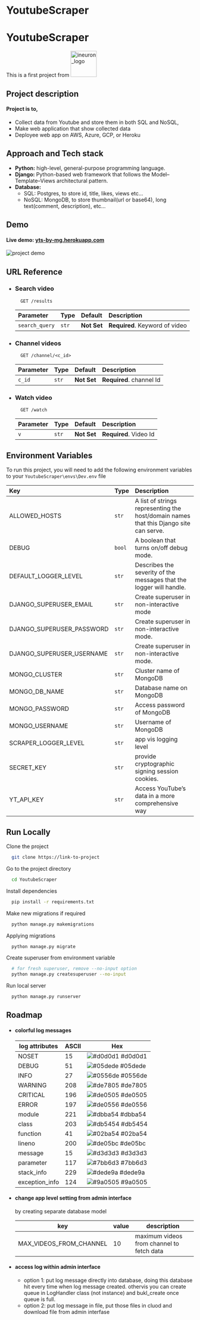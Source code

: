 # YoutubeScraper
<style>
img[alt=ineuron_logo] { 
    width: 70px;
    margin-bottom: -6px;
}
</style>


# YoutubeScraper

This is a first project from [![ineuron_logo](https://ineuron.ai/images/ineuron-logo-white.png)](https://ineuron.ai/)


## Project description

#### Project is to, 

  - Collect data from Youtube and store them in both SQL and NoSQL,
  - Make web application that show collected data
  - Deployee web app on AWS, Azure, GCP, or Heroku


## Approach and Tech stack

  - **Python:** high-level, general-purpose programming language.
  - **Django:** Python-based web framework that follows the Model–Template–Views architectural pattern.
  - **Database:** 
    - SQL: Postgres, to store id, title, likes, views etc...
    - NoSQL: MongoDB, to store thumbnail(url or base64), long text(comment, description), etc...

## Demo

#### Live demo: [yts-by-mg.herokuapp.com](https://yts-by-mg.herokuapp.com/)

![project demo](https://github.com/MeetGundaniya/YoutubeScraper/blob/main/assets/media/demo.gif)

## URL Reference

- ### Search video
  ```http
    GET /results
  ```
  | Parameter      | Type     | Default     | Description                |
  | :------------- | :------- | :---------- | :------------------------- |
  | `search_query` | `str`    | **Not Set** | **Required**. Keyword of video |

- ### Channel videos
  ```http
    GET /channel/<c_id>
  ```
  | Parameter      | Type     | Default     | Description                |
  | :------------- | :------- | :---------- | :------------------------- |
  | `c_id`         | `str`    | **Not Set** | **Required**. channel Id |

- ### Watch video
  ```http
    GET /watch
  ```
  | Parameter      | Type     | Default     | Description                |
  | :------------- | :------- | :---------- | :------------------------- |
  | `v`            | `str`    | **Not Set** | **Required**. Video Id |



## Environment Variables

To run this project, you will need to add the following environment variables to your `YoutubeScraper\envs\Dev.env` file

| Key                       | Type     | Description         |
| :------------------------ | :------- | :------------------ |
| ALLOWED_HOSTS             | `str`    | A list of strings representing the host/domain names that this Django site can serve. |
| DEBUG                     | `bool`   | A boolean that turns on/off debug mode. |
| DEFAULT_LOGGER_LEVEL      | `str`    | Describes the severity of the messages that the logger will handle. |
| DJANGO_SUPERUSER_EMAIL    | `str`    | Create superuser in non-interactive mode |
| DJANGO_SUPERUSER_PASSWORD | `str`    | Create superuser in non-interactive mode. |
| DJANGO_SUPERUSER_USERNAME | `str`    | Create superuser in non-interactive mode. |
| MONGO_CLUSTER             | `str`    | Cluster name of MongoDB |
| MONGO_DB_NAME             | `str`    | Database name on MongoDB |
| MONGO_PASSWORD            | `str`    | Access password of MongoDB |
| MONGO_USERNAME            | `str`    | Username of MongoDB |
| SCRAPER_LOGGER_LEVEL      | `str`    | app vis logging level |
| SECRET_KEY                | `str`    | provide cryptographic signing session cookies. |
| YT_API_KEY                | `str`    | Access YouTube’s data in a more comprehensive way |



## Run Locally

Clone the project

```bash
  git clone https://link-to-project
```

Go to the project directory

```bash
  cd YoutubeScraper
```

Install dependencies

```bash
  pip install -r requirements.txt
```

Make new migrations if required

```bash
  python manage.py makemigrations
```

Applying migrations

```bash
  python manage.py migrate
```

Create superuser from environment variable

```bash
  # for fresh superuser, remove --no-input option
  python manage.py createsuperuser --no-input
```

Run local server

```bash
  python manage.py runserver
```


## Roadmap

- #### colorful log messages

    | log attributes | ASCII | Hex                                                                |
    | -------------- | ----- | ------------------------------------------------------------------ |
    | NOSET          |  15   | ![#d0d0d1](https://via.placeholder.com/10/d0d0d1?text=+) #d0d0d1 |
    | DEBUG          |  51   | ![#05dede](https://via.placeholder.com/10/05dede?text=+) #05dede |
    | INFO           |  27   | ![#0556de](https://via.placeholder.com/10/0556de?text=+) #0556de |
    | WARNING        |  208  | ![#de7805](https://via.placeholder.com/10/de7805?text=+) #de7805 |
    | CRITICAL       |  196  | ![#de0505](https://via.placeholder.com/10/de0505?text=+) #de0505 |
    | ERROR          |  197  | ![#de0556](https://via.placeholder.com/10/de0556?text=+) #de0556 |
    | module         |  221  | ![#dbba54](https://via.placeholder.com/10/dbba54?text=+) #dbba54 |
    | class          |  203  | ![#db5454](https://via.placeholder.com/10/db5454?text=+) #db5454 |
    | function       |  41   | ![#02ba54](https://via.placeholder.com/10/02ba54?text=+) #02ba54 |
    | lineno         |  200  | ![#de05bc](https://via.placeholder.com/10/de05bc?text=+) #de05bc |
    | message        |  15   | ![#d3d3d3](https://via.placeholder.com/10/d3d3d3?text=+) #d3d3d3 |
    | parameter      |  117  | ![#7bb6d3](https://via.placeholder.com/10/7bb6d3?text=+) #7bb6d3 |
    | stack_info     |  229  | ![#dede9a](https://via.placeholder.com/10/dede9a?text=+) #dede9a |
    | exception_info |  124  | ![#9a0505](https://via.placeholder.com/10/9a0505?text=+) #9a0505 |



- #### change app level setting from admin interface
  by creating separate database model 

  | key | value | description |
  | --- | ----- | ----------- |
  |	MAX_VIDEOS_FROM_CHANNEL |	10 | maximum videos from channel to fetch data |




- #### access log within admin interface
  - option 1: put log message directly into database, doing this database hit every time when log message created. othervis you can create queue in LogHandler class (not instance) and bukl_create once queue is full.
  - option 2: put log message in file, put those files in cluod and download file from admin interfase




<!-- ## Project tree -->

<!-- ```
YoutubeScraper
|
|  .gitignore
|  loggger.log
|  manage.py
|  Procfile
|  README.md
|  requirements.txt
|  runtime.txt
|
+----------------------------------------------------------------------assets
|                                                                      +--media
+----------------------------------------backend                       |    .gitkeep
|                                        |  __init__.py                |
+-----------------------envs             |  asgi.py                    \--staticfiles
|                         Dev.env        |  urls.py                    +--admin
\--multiapps              Prod1.env      |  wsgi.py                    |  +--css
   +--core                                  |                          |  |  |  autocomplete.css
   |  |  __init__.py                        \--settings                |  |  |  base.css
   |  |  apps.py                                 __init__.py           |  |  |  changelists.css
   |  |  models.py                               _base.py              |  |  |  dark_mode.css
   |  |  signals.py                              local.py              |  |  |  dashboard.css
   |  |  tests.py                                log_formatter.py      |  |  |  fonts.css
   |  |                                          prod.py               |  |  |  forms.css
   |  +--admin                                                         |  |  |  login.css
   |  |    __init__.py                                                 |  |  |  nav_sidebar.css
   |  |    _actions.py                                                 |  |  |  responsive.css
   |  |    _admin.py                                                   |  |  |  responsive_rtl.css
   |  |                                                                |  |  |  rtl.css
   |  +--fixtures                                                      |  |  |  widgets.css
   |  |    db_backup_setting.json                                      |  |  |
   |  |                                                                |  |  \--vendor
   |  +--helpers                                                       |  |     \--select2
   |  |    __init__.py                                                 |  |          LICENSE-SELECT2.md
   |  |    utils.py                                                    |  |          select2.css
   |  |                                                                |  |          select2.min.css
   |  \--migrations                                                    |  |
   |       __init__.py                                                 |  +--fonts
   |       0001_initial.py                                             |  |    LICENSE.txt
   |                                                                   |  |    README.txt
   \--scraper                                                          |  |    Roboto-Bold-webfont.woff
      |  __init__.py                                                   |  |    Roboto-Light-webfont.woff
      |  apps.py                                                       |  |    Roboto-Regular-webfont.woff
      |  dbrouters.py                                                  |  |
      |  signals.py                                                    |  +--img
      |  tests.py                                                      |  |  |  calendar-icons.svg
      |  urls.py                                                       |  |  |  icon-addlink.svg
      |  views.py                                                      |  |  |  icon-alert.svg
      |                                                                |  |  |  icon-calendar.svg
      +--admin                                                         |  |  |  icon-changelink.svg
      |    __init__.py                                                 |  |  |  icon-clock.svg
      |    _actions.py                                                 |  |  |  icon-deletelink.svg
      |    _admin.py                                                   |  |  |  icon-no.svg
      |    _inlines.py                                                 |  |  |  icon-unknown-alt.svg
      |                                                                |  |  |  icon-unknown.svg
      +--helpers                                                       |  |  |  icon-viewlink.svg
      |    __init__.py                                                 |  |  |  LICENSE
      |    _youtubeapis.py                                             |  |  |  icon-yes.svg
      |    db_dispensers.py                                            |  |  |  inline-delete.svg
      |    extractors.py                                               |  |  |  README.txt
      |                                                                |  |  |  search.svg
      +--migrations                                                    |  |  |  selector-icons.svg
      |    __init__.py                                                 |  |  |  sorting-icons.svg
      |    0001_initial.py                                             |  |  |  tooltag-add.svg
      |                                                                |  |  |  tooltag-arrowright.svg
      +--models                                                        |  |  |
      |    __init__.py                                                 |  |  \--gis
      |    _mongo.py                                                   |  |       move_vertex_off.svg
      |    _sql.py                                                     |  |       move_vertex_on.svg
      |                                                                |  |
      \--templates                                                     |  \--js
        |  404.html                                                    |     |  actions.js
        |  500.html                                                    |     |  autocomplete.js
        |                                                              |     |  calendar.js
        \--scraper                                                     |     |  cancel.js
           |  base.html                                                |     |  change_form.js
           |  base_site.html                                           |     |  collapse.js
           |  index.html                                               |     |  core.js
           |  video_list.html                                          |     |  filters.js
           |  watch_video.html                                         |     |  inlines.js
           |                                                           |     |  jquery.init.js
           \--includes                                                 |     |  nav_sidebar.js
                tags.html                                              |     |  popup_response.js
                video_grid.html                                        |     |  prepopulate.js
                video_stream.html                                      |     |  prepopulate_init.js
                                                                       |     |  SelectBox.js
                                                                       |     |  SelectFilter2.js
                                                                       |     |  urlify.js
                                                                       |     |
                                                                       |     +--admin
                                                                       |     |    DateTimeShortcuts.js
                                                                       |     |    RelatedObjectLookups.js
                                                                       |     |
                                                                       |     \--vendor
                                                                       |        +--jquery
                                                                       |        |    jquery.js
                                                                       |        |    jquery.min.js
                                                                       |        |    LICENSE.txt
                                                                       |        |
                                                                       |        +--select2
                                                                       |        |  |  LICENSE.md
                                                                       |        |  |  select2.full.js
                                                                       |        |  |  select2.full.min.js
                                                                       |        |  |
                                                                       |        |  \--i18n
                                                                       |        |       af.js
                                                                       |        |       ar.js
                                                                       |        |       az.js
                                                                       |        |       bg.js
                                                                       |        |       bn.js
                                                                       |        |       bs.js
                                                                       |        |       ca.js
                                                                       |        |       cs.js
                                                                       |        |       da.js
                                                                       |        |       de.js
                                                                       |        |       dsb.js
                                                                       |        |       el.js
                                                                       |        |       en.js
                                                                       |        |       es.js
                                                                       |        |       et.js
                                                                       |        |       eu.js
                                                                       |        |       fa.js
                                                                       |        |       fi.js
                                                                       |        |       fr.js
                                                                       |        |       gl.js
                                                                       |        |       he.js
                                                                       |        |       hi.js
                                                                       |        |       hr.js
                                                                       |        |       hsb.js
                                                                       |        |       hu.js
                                                                       |        |       hy.js
                                                                       |        |       id.js
                                                                       |        |       is.js
                                                                       |        |       it.js
                                                                       |        |       ja.js
                                                                       |        |       ka.js
                                                                       |        |       km.js
                                                                       |        |       ko.js
                                                                       |        |       lt.js
                                                                       |        |       lv.js
                                                                       |        |       mk.js
                                                                       |        |       ms.js
                                                                       |        |       nb.js
                                                                       |        |       ne.js
                                                                       |        |       nl.js
                                                                       |        |       pl.js
                                                                       |        |       ps.js
                                                                       |        |       pt-BR.js
                                                                       |        |       pt.js
                                                                       |        |       ro.js
                                                                       |        |       ru.js
                                                                       |        |       sk.js
                                                                       |        |       sl.js
                                                                       |        |       sq.js
                                                                       |        |       sr-Cyrl.js
                                                                       |        |       sr.js
                                                                       |        |       sv.js
                                                                       |        |       th.js
                                                                       |        |       tk.js
                                                                       |        |       tr.js
                                                                       |        |       uk.js
                                                                       |        |       vi.js
                                                                       |        |       zh-CN.js
                                                                       |        |       zh-TW.js
                                                                       |        |
                                                                       |        \--xregexp
                                                                       |             LICENSE.txt
                                                                       |             xregexp.js
                                                                       |             xregexp.min.js
                                                                       |
                                                                       +--http_response
                                                                       |  +--css
                                                                       |  |    alerts.css
                                                                       |  |    status.css
                                                                       |  |
                                                                       |  \--js
                                                                       |       alerts.js
                                                                       |
                                                                       \--scraper
                                                                          \--css
                                                                               style.css
``` -->

<!-- ![#f03c15](https://placehold.co/15x15/f03c15/f03c15.png) `#f03c15` -->
<!-- 
## Optimizations

- #### **Problem**: When you search something in search bar, n_videos will be added along with searchquery which has default value set by app setting 'MIN_SEARCH_VIDEOS' in database. suppose n_videos=5 then it will give 5 videos for that searchquery. Now I want to get more videos so I will change n_videos=10 within url, in that way it will also render those 5 video which allready rendered. It suppose to be render only 5 addition videos.


- #### **Possible solutions**
  option-1: storing response data in cookie\
  option-2: append response data by ajex


>\
>54889\
>54889\
>54889\
>54889




 -->
